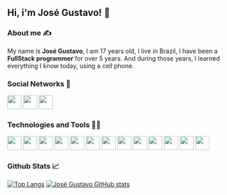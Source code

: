 ## Hi, i'm José Gustavo! 👋

### About me ✍
My name is **José Gustavo**, I am 17 years old, I live in Brazil, I have been a **FullStack programmer** for over 5 years.
And during those years, I learned everything I know today, using a cell phone.

### Social Networks 💬
<p>
  <a href="https://github.com/josegustavoo" alt="Github" title="Github"><img src="https://cdn.statically.io/gh/feathericons/feather/a718a7e9/icons/github.svg" width="32" height="32" /></a>
  <a href="https://www.instagram.com/jose_gustaavo/" alt="Instagram" title="Instagram"><img src="https://cdn.statically.io/gh/feathericons/feather/a718a7e9/icons/instagram.svg" width="32" height="32" /></a>
  <a href="www.linkedin.com/in/josegustavoo" alt="Linkedin" title="Linkedin"><img src="https://cdn.statically.io/gh/feathericons/feather/a718a7e9/icons/linkedin.svg" width="32" height="32" /></a>
</p>

### Technologies and Tools 👨‍💻
<p>
  <img src="https://cdn.statically.io/gh/devicons/devicon/c7d326b6/icons/html5/html5-original.svg" width="32" height="32" />
  <img src="https://cdn.statically.io/gh/devicons/devicon/c7d326b6/icons/css3/css3-original.svg" width="32" height="32" />
  <img src="https://cdn.statically.io/gh/devicons/devicon/c7d326b6/icons/javascript/javascript-original.svg" width="32" height="32" />
  <img src="https://cdn.statically.io/gh/devicons/devicon/c7d326b6/icons/php/php-original.svg" width="32" height="32" />
  <img src="https://cdn.statically.io/gh/devicons/devicon/c7d326b6/icons/nodejs/nodejs-original.svg" width="32" height="32" />
  <img src="https://cdn.statically.io/gh/devicons/devicon/c7d326b6/icons/mysql/mysql-original.svg" width="32" height="32" />
  <img src="https://cdn.statically.io/gh/devicons/devicon/c7d326b6/icons/mongodb/mongodb-original.svg" width="32" height="32" />
  <img src="https://cdn.statically.io/gh/devicons/devicon/c7d326b6/icons/react/react-original.svg" width="32" height="32" />
  <img src="https://cdn.statically.io/gh/devicons/devicon/c7d326b6/icons/nextjs/nextjs-original.svg" width="32" height="32" />
  <img src="https://cdn.statically.io/gh/devicons/devicon/c7d326b6/icons/express/express-original.svg" width="32" height="32" />
  <img src="https://cdn.statically.io/gh/devicons/devicon/c7d326b6/icons/npm/npm-original-wordmark.svg" width="32" height="32" />
  <img src="https://cdn.statically.io/gh/devicons/devicon/c7d326b6/icons/yarn/yarn-original.svg" width="32" height="32" />
  <img src="https://cdn.statically.io/gh/devicons/devicon/c7d326b6/icons/typescript/typescript-original.svg" width="32" height="32" />
</p>


### Github Stats 📈
[![Top Langs](https://github-readme-stats.vercel.app/api/top-langs/?username=josegustavoo&theme=dracula)](https://github.com/anuraghazra/github-readme-stats)
[![José Gustavo GitHub stats](https://github-readme-stats.vercel.app/api?username=josegustavoo&show_icons=true&theme=dracula&include_all_commits=true&count_private=true)](https://github.com/anuraghazra/github-readme-stats)
